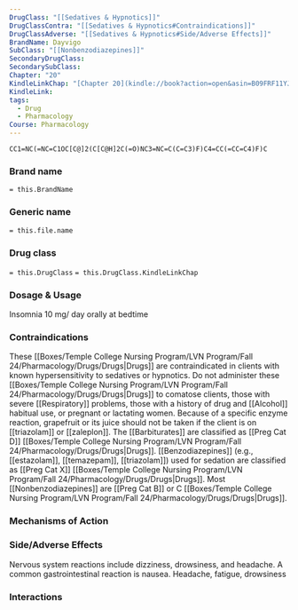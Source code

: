 ```yaml
---
DrugClass: "[[Sedatives & Hypnotics]]"
DrugClassContra: "[[Sedatives & Hypnotics#Contraindications]]"
DrugClassAdverse: "[[Sedatives & Hypnotics#Side/Adverse Effects]]"
BrandName: Dayvigo
SubClass: "[[Nonbenzodiazepines]]"
SecondaryDrugClass: 
SecondarySubClass: 
Chapter: "20"
KindleLinkChap: "[Chapter 20](kindle://book?action=open&asin=B09FRF11YJ&location=10565)"
KindleLink: 
tags:
  - Drug
  - Pharmacology
Course: Pharmacology
---
```

```smiles
CC1=NC(=NC=C1OC[C@]2(C[C@H]2C(=O)NC3=NC=C(C=C3)F)C4=CC(=CC=C4)F)C
```

### Brand name
`= this.BrandName`
### Generic name
`= this.file.name`
### Drug class 
`= this.DrugClass`
	`= this.DrugClass.KindleLinkChap`

### Dosage & Usage
 Insomnia 10 mg/ day orally at bedtime
### Contraindications
These [[Boxes/Temple College Nursing Program/LVN Program/Fall 24/Pharmacology/Drugs/Drugs|Drugs]] are contraindicated in clients with known hypersensitivity to sedatives or hypnotics. Do not administer these [[Boxes/Temple College Nursing Program/LVN Program/Fall 24/Pharmacology/Drugs/Drugs|Drugs]] to comatose clients, those with severe [[Respiratory]] problems, those with a history of drug and [[Alcohol]] habitual use, or pregnant or lactating women. Because of a specific enzyme reaction, grapefruit or its juice should not be taken if the client is on [[triazolam]] or [[zaleplon]]. The [[Barbiturates]] are classified as [[Preg Cat D]] [[Boxes/Temple College Nursing Program/LVN Program/Fall 24/Pharmacology/Drugs/Drugs|Drugs]]. [[Benzodiazepines]] (e.g., [[estazolam]], [[temazepam]], [[triazolam]]) used for sedation are classified as [[Preg Cat X]] [[Boxes/Temple College Nursing Program/LVN Program/Fall 24/Pharmacology/Drugs/Drugs|Drugs]]. Most [[Nonbenzodiazepines]] are [[Preg Cat B]] or C [[Boxes/Temple College Nursing Program/LVN Program/Fall 24/Pharmacology/Drugs/Drugs|Drugs]].

### Mechanisms of Action

### Side/Adverse Effects
Nervous system reactions include dizziness, drowsiness, and headache. 
A common gastrointestinal reaction is nausea.
Headache, fatigue, drowsiness 

### Interactions
